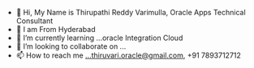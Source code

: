 - 👋 Hi, My Name is Thirupathi Reddy Varimulla, Oracle Apps Technical Consultant
- 👀 I am From Hyderabad
- 🌱 I’m currently learning ...oracle Integration Cloud
- 💞️ I’m looking to collaborate on ...
- 📫 How to reach me ...thiruvari.oracle@gmail.com, +91 7893712712

<!---
thiruvari/thiruvari is a ✨ special ✨ repository because its `README.md` (this file) appears on your GitHub profile.
You can click the Preview link to take a look at your changes.
--->

